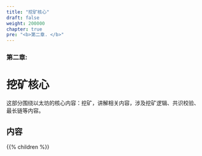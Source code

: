 ```yaml
---
title: "挖矿核心" 
draft: false
weight: 200000
chapter: true
pre: "<b>第二章. </b>"
---
```


### 第二章: 

# 挖矿核心

这部分围绕以太坊的核心内容：挖矿，讲解相关内容，涉及挖矿逻辑、共识校验、最长链等内容。

## 内容
{{% children  %}}

